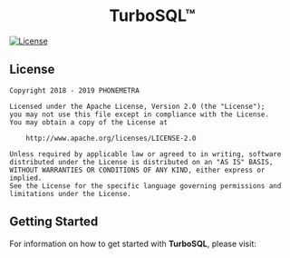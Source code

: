 <h1 align="center">TurboSQL™</h1>

[![License](https://img.shields.io/hexpm/l/plug.svg)](https://github.com/Phonemetra/TurboSQL/blog/master/LICENSE)
## License

    Copyright 2018 - 2019 PHONEMETRA 

    Licensed under the Apache License, Version 2.0 (the "License");
    you may not use this file except in compliance with the License.
    You may obtain a copy of the License at

        http://www.apache.org/licenses/LICENSE-2.0

    Unless required by applicable law or agreed to in writing, software
    distributed under the License is distributed on an "AS IS" BASIS,
    WITHOUT WARRANTIES OR CONDITIONS OF ANY KIND, either express or implied.
    See the License for the specific language governing permissions and
    limitations under the License.


## Getting Started

For information on how to get started with <b>TurboSQL</b>, please visit:

